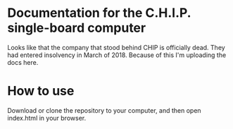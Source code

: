 # Documentation for the C.H.I.P. single-board computer

Looks like that the company that stood behind CHIP is officially dead. They had entered insolvency in March of 2018. Because of this I'm uploading the docs here.

# How to use

Download or clone the repository to your computer, and then open index.html in your browser.